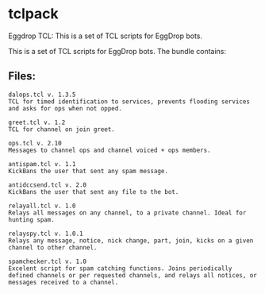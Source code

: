 # tclpack
Eggdrop TCL: This is a set of TCL scripts for EggDrop bots.

This is a set of TCL scripts for EggDrop bots.
The bundle contains:

## Files:
    dalops.tcl v. 1.3.5
    TCL for timed identification to services, prevents flooding services and asks for ops when not opped.

    greet.tcl v. 1.2
    TCL for channel on join greet.

    ops.tcl v. 2.10
    Messages to channel ops and channel voiced + ops members.

    antispam.tcl v. 1.1
    KickBans the user that sent any spam message.

    antidccsend.tcl v. 2.0
    KickBans the user that sent any file to the bot.

    relayall.tcl v. 1.0
    Relays all messages on any channel, to a private channel. Ideal for hunting spam.

    relayspy.tcl v. 1.0.1
    Relays any message, notice, nick change, part, join, kicks on a given channel to other channel.

    spamchecker.tcl v. 1.0
    Excelent script for spam catching functions. Joins periodically defined channels or per requested channels, and relays all notices, or messages received to a channel.
